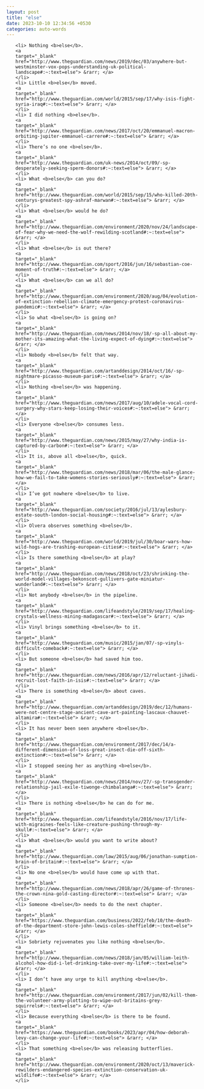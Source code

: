 ```yaml
---
layout: post
title: "else"
date: 2023-10-10 12:34:56 +0530
categories: auto-words
---
```

<ol>

    <li> Nothing <b>else</b>.
    <a 
    target="_blank" 
    href="http://www.theguardian.com/news/2019/dec/03/anywhere-but-westminster-vox-pops-understanding-uk-political-landscape#:~:text=else"> &rarr; </a>
    </li>
    <li> Little <b>else</b> moved.
    <a 
    target="_blank" 
    href="http://www.theguardian.com/world/2015/sep/17/why-isis-fight-syria-iraq#:~:text=else"> &rarr; </a>
    </li>
    <li> I did nothing <b>else</b>.
    <a 
    target="_blank" 
    href="http://www.theguardian.com/news/2017/oct/20/emmanuel-macron-orbiting-jupiter-emmanuel-carrere#:~:text=else"> &rarr; </a>
    </li>
    <li> There’s no one <b>else</b>.
    <a 
    target="_blank" 
    href="http://www.theguardian.com/uk-news/2014/oct/09/-sp-desperately-seeking-sperm-donors#:~:text=else"> &rarr; </a>
    </li>
    <li> What <b>else</b> can you do?
    <a 
    target="_blank" 
    href="http://www.theguardian.com/world/2015/sep/15/who-killed-20th-centurys-greatest-spy-ashraf-marwan#:~:text=else"> &rarr; </a>
    </li>
    <li> What <b>else</b> would he do?
    <a 
    target="_blank" 
    href="http://www.theguardian.com/environment/2020/nov/24/landscape-of-fear-why-we-need-the-wolf-rewilding-scotland#:~:text=else"> &rarr; </a>
    </li>
    <li> What <b>else</b> is out there?
    <a 
    target="_blank" 
    href="http://www.theguardian.com/sport/2016/jun/16/sebastian-coe-moment-of-truth#:~:text=else"> &rarr; </a>
    </li>
    <li> What <b>else</b> can we all do?
    <a 
    target="_blank" 
    href="http://www.theguardian.com/environment/2020/aug/04/evolution-of-extinction-rebellion-climate-emergency-protest-coronavirus-pandemic#:~:text=else"> &rarr; </a>
    </li>
    <li> So what <b>else</b> is going on?
    <a 
    target="_blank" 
    href="http://www.theguardian.com/news/2014/nov/18/-sp-all-about-my-mother-its-amazing-what-the-living-expect-of-dying#:~:text=else"> &rarr; </a>
    </li>
    <li> Nobody <b>else</b> felt that way.
    <a 
    target="_blank" 
    href="http://www.theguardian.com/artanddesign/2014/oct/16/-sp-nightmare-picasso-museum-paris#:~:text=else"> &rarr; </a>
    </li>
    <li> Nothing <b>else</b> was happening.
    <a 
    target="_blank" 
    href="http://www.theguardian.com/news/2017/aug/10/adele-vocal-cord-surgery-why-stars-keep-losing-their-voices#:~:text=else"> &rarr; </a>
    </li>
    <li> Everyone <b>else</b> consumes less.
    <a 
    target="_blank" 
    href="http://www.theguardian.com/news/2015/may/27/why-india-is-captured-by-carbon#:~:text=else"> &rarr; </a>
    </li>
    <li> It is, above all <b>else</b>, quick.
    <a 
    target="_blank" 
    href="http://www.theguardian.com/news/2018/mar/06/the-male-glance-how-we-fail-to-take-womens-stories-seriously#:~:text=else"> &rarr; </a>
    </li>
    <li> I’ve got nowhere <b>else</b> to live.
    <a 
    target="_blank" 
    href="http://www.theguardian.com/society/2016/jul/13/aylesbury-estate-south-london-social-housing#:~:text=else"> &rarr; </a>
    </li>
    <li> Olvera observes something <b>else</b>.
    <a 
    target="_blank" 
    href="http://www.theguardian.com/world/2019/jul/30/boar-wars-how-wild-hogs-are-trashing-european-cities#:~:text=else"> &rarr; </a>
    </li>
    <li> Is there something <b>else</b> at play?
    <a 
    target="_blank" 
    href="http://www.theguardian.com/news/2018/oct/23/shrinking-the-world-model-villages-bekonscot-gullivers-gate-miniatur-wunderland#:~:text=else"> &rarr; </a>
    </li>
    <li> Not anybody <b>else</b> in the pipeline.
    <a 
    target="_blank" 
    href="http://www.theguardian.com/lifeandstyle/2019/sep/17/healing-crystals-wellness-mining-madagascar#:~:text=else"> &rarr; </a>
    </li>
    <li> Vinyl brings something <b>else</b> to it.
    <a 
    target="_blank" 
    href="http://www.theguardian.com/music/2015/jan/07/-sp-vinyls-difficult-comeback#:~:text=else"> &rarr; </a>
    </li>
    <li> But someone <b>else</b> had saved him too.
    <a 
    target="_blank" 
    href="http://www.theguardian.com/news/2016/apr/12/reluctant-jihadi-recruit-lost-faith-in-isis#:~:text=else"> &rarr; </a>
    </li>
    <li> There is something <b>else</b> about caves.
    <a 
    target="_blank" 
    href="http://www.theguardian.com/artanddesign/2019/dec/12/humans-were-not-centre-stage-ancient-cave-art-painting-lascaux-chauvet-altamira#:~:text=else"> &rarr; </a>
    </li>
    <li> It has never been seen anywhere <b>else</b>.
    <a 
    target="_blank" 
    href="http://www.theguardian.com/environment/2017/dec/14/a-different-dimension-of-loss-great-insect-die-off-sixth-extinction#:~:text=else"> &rarr; </a>
    </li>
    <li> I stopped seeing her as anything <b>else</b>.
    <a 
    target="_blank" 
    href="http://www.theguardian.com/news/2014/nov/27/-sp-transgender-relationship-jail-exile-tiwonge-chimbalanga#:~:text=else"> &rarr; </a>
    </li>
    <li> There is nothing <b>else</b> he can do for me.
    <a 
    target="_blank" 
    href="http://www.theguardian.com/lifeandstyle/2016/nov/17/life-with-migraines-feels-like-creature-pushing-through-my-skull#:~:text=else"> &rarr; </a>
    </li>
    <li> What <b>else</b> would you want to write about?
    <a 
    target="_blank" 
    href="http://www.theguardian.com/law/2015/aug/06/jonathan-sumption-brain-of-britain#:~:text=else"> &rarr; </a>
    </li>
    <li> No one <b>else</b> would have come up with that.
    <a 
    target="_blank" 
    href="http://www.theguardian.com/news/2018/apr/26/game-of-thrones-the-crown-nina-gold-casting-director#:~:text=else"> &rarr; </a>
    </li>
    <li> Someone <b>else</b> needs to do the next chapter.
    <a 
    target="_blank" 
    href="https://www.theguardian.com/business/2022/feb/10/the-death-of-the-department-store-john-lewis-coles-sheffield#:~:text=else"> &rarr; </a>
    </li>
    <li> Sobriety rejuvenates you like nothing <b>else</b>.
    <a 
    target="_blank" 
    href="http://www.theguardian.com/news/2018/jan/05/william-leith-alcohol-how-did-i-let-drinking-take-over-my-life#:~:text=else"> &rarr; </a>
    </li>
    <li> I don’t have any urge to kill anything <b>else</b>.
    <a 
    target="_blank" 
    href="http://www.theguardian.com/environment/2017/jun/02/kill-them-the-volunteer-army-plotting-to-wipe-out-britains-grey-squirrels#:~:text=else"> &rarr; </a>
    </li>
    <li> Because everything <b>else</b> is there to be found.
    <a 
    target="_blank" 
    href="https://www.theguardian.com/books/2023/apr/04/how-deborah-levy-can-change-your-life#:~:text=else"> &rarr; </a>
    </li>
    <li> That something <b>else</b> was releasing butterflies.
    <a 
    target="_blank" 
    href="http://www.theguardian.com/environment/2020/oct/13/maverick-rewilders-endangered-species-extinction-conservation-uk-wildlife#:~:text=else"> &rarr; </a>
    </li>